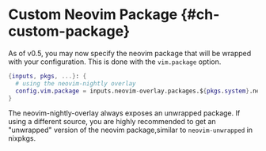# Custom Neovim Package {#ch-custom-package}

As of v0.5, you may now specify the neovim package that will be wrapped with your configuration. This is done with the `vim.package` option.

```nix
{inputs, pkgs, ...}: {
  # using the neovim-nightly overlay
  config.vim.package = inputs.neovim-overlay.packages.${pkgs.system}.neovim;
}
```

The neovim-nightly-overlay always exposes an unwrapped package. If using a different source, you are highly recommended to get an "unwrapped" version of the neovim package,similar to `neovim-unwrapped` in nixpkgs.
